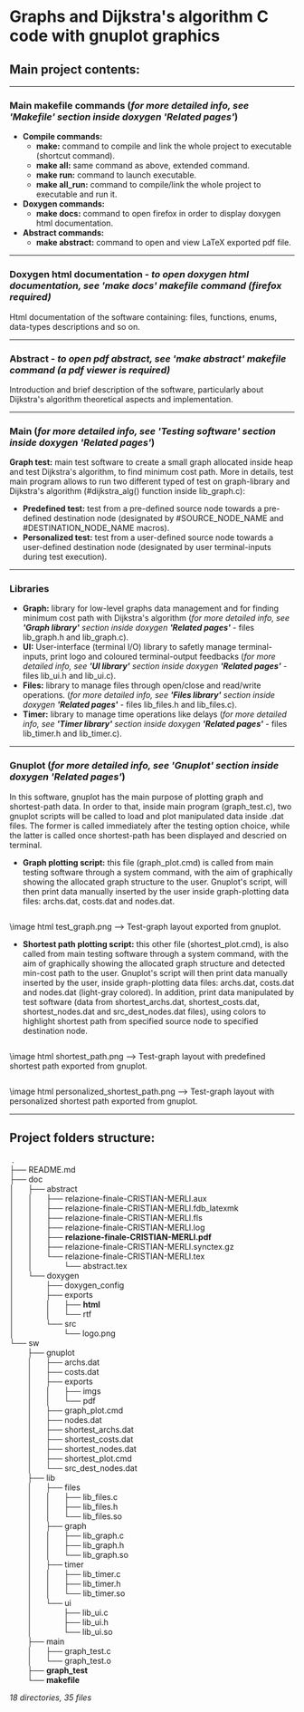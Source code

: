 <h1><b>Graphs and Dijkstra's algorithm C code with gnuplot graphics</b></h1>

<h2><b>Main project contents:</b></h2>

---

<h3><b>Main makefile commands</b> (<i>for more detailed info, see <b>'Makefile'</b> section inside doxygen <b>'Related pages'</b></i>)</h3>

* <b>Compile commands:</b>
  * <b>make:</b> command to compile and link the whole project to executable (shortcut command).
  * <b>make all:</b> same command as above, extended command.
  * <b>make run:</b> command to launch executable.
  * <b>make all_run:</b> command to compile/link the whole project to executable and run it.
* <b>Doxygen commands:</b>
  * <b>make docs:</b> command to open firefox in order to display doxygen html documentation.
* <b>Abstract commands:</b>
  * <b>make abstract:</b> command to open and view LaTeX exported pdf file.

---

<h3><b>Doxygen html documentation</b> - <i>to open doxygen html documentation, see <b>'make docs'</b> makefile command (firefox required)</i></h3>

Html documentation of the software containing: files, functions, enums, data-types descriptions and so on.

---

<h3><b>Abstract</b> - <i>to open pdf abstract, see <b>'make abstract'</b> makefile command (a pdf viewer is required)</i></h3>

Introduction and brief description of the software, particularly about Dijkstra's algorithm theoretical aspects and implementation.

---

<h3><b>Main</b> (<i>for more detailed info, see <b>'Testing software'</b> section inside doxygen <b>'Related pages'</b></i>)</h3>

<b>Graph test:</b> main test software to create a small graph allocated inside heap and test Dijkstra's algorithm, to find minimum cost path. More in details, test main program allows to run two different typed of test on graph-library and Dijkstra's algorithm (#dijkstra_alg() function inside lib_graph.c):
* <b>Predefined test:</b> test from a pre-defined source node towards a pre-defined destination node (designated by #SOURCE_NODE_NAME and #DESTINATION_NODE_NAME macros).
* <b>Personalized test:</b> test from a user-defined source node towards a user-defined destination node (designated by user terminal-inputs during test execution).

---

<h3><b>Libraries</b></h3>

* <b>Graph:</b> library for low-level graphs data management and for finding minimum cost path with Dijkstra's algorithm (<i>for more detailed info, see <b>'Graph library'</b> section inside doxygen <b>'Related pages'</b></i> - files lib_graph.h and lib_graph.c).
* <b>UI:</b> User-interface (terminal I/O) library to safetly manage terminal-inputs, print logo and coloured terminal-output feedbacks (<i>for more detailed info, see <b>'UI library'</b> section inside doxygen <b>'Related pages'</b></i> - files lib_ui.h and lib_ui.c).
* <b>Files:</b> library to manage files through open/close and read/write operations. (<i>for more detailed info, see <b>'Files library'</b> section inside doxygen <b>'Related pages'</b></i> - files lib_files.h and lib_files.c).
* <b>Timer:</b> library to manage time operations like delays (<i>for more detailed info, see <b>'Timer library'</b> section inside doxygen <b>'Related pages'</b></i> - files lib_timer.h and lib_timer.c).

---

<h3><b>Gnuplot</b> (<i>for more detailed info, see <b>'Gnuplot'</b> section inside doxygen <b>'Related pages'</b></i>)</h3>

In this software, gnuplot has the main purpose of plotting graph and shortest-path data. In order to that, inside main program (graph_test.c), two gnuplot scripts will be called to load and plot manipulated data inside .dat files. The former is called immediately after the testing option choice, while the latter is called once shortest-path has been displayed and descried on terminal.

* <b>Graph plotting script:</b> this file (graph_plot.cmd) is called from main testing software through a system command, with the aim of graphically showing the allocated graph structure to the user. Gnuplot's script, will then print data manually inserted by the user inside graph-plotting data files: archs.dat, costs.dat and nodes.dat.

<img src="sw/gnuplot/exports/imgs/test_graph.png" alt="">

\image html test_graph.png --> Test-graph layout exported from gnuplot.

* <b>Shortest path plotting script:</b> this other file (shortest_plot.cmd), is also called from main testing software through a system command, with the aim of graphically showing the allocated graph structure and detected min-cost path to the user. Gnuplot's script will then print data manually inserted by the user, inside graph-plotting data files: archs.dat, costs.dat and nodes.dat (light-gray colored). In addition, print data manipulated by test software (data from shortest_archs.dat, shortest_costs.dat, shortest_nodes.dat and src_dest_nodes.dat files), using colors to highlight shortest path from specified source node to specified destination node.

<img src="sw/gnuplot/exports/imgs/shortest_path.png" alt="">

\image html shortest_path.png --> Test-graph layout with predefined shortest path exported from gnuplot.

<img src="sw/gnuplot/exports/imgs/personalized_shortest_path.png" alt="">

\image html personalized_shortest_path.png --> Test-graph layout with personalized shortest path exported from gnuplot.

---

<h2><b>Project folders structure:</b></h2>

&nbsp;.<br/>
├── README.md<br/>
├── doc<br/>
│&nbsp;&nbsp;&nbsp;&nbsp;&nbsp;&nbsp;├── abstract<br/>
│&nbsp;&nbsp;&nbsp;&nbsp;&nbsp;&nbsp;│&nbsp;&nbsp;&nbsp;&nbsp;&nbsp;&nbsp;├── relazione-finale-CRISTIAN-MERLI.aux<br/>
│&nbsp;&nbsp;&nbsp;&nbsp;&nbsp;&nbsp;│&nbsp;&nbsp;&nbsp;&nbsp;&nbsp;&nbsp;├── relazione-finale-CRISTIAN-MERLI.fdb_latexmk<br/>
│&nbsp;&nbsp;&nbsp;&nbsp;&nbsp;&nbsp;│&nbsp;&nbsp;&nbsp;&nbsp;&nbsp;&nbsp;├── relazione-finale-CRISTIAN-MERLI.fls<br/>
│&nbsp;&nbsp;&nbsp;&nbsp;&nbsp;&nbsp;│&nbsp;&nbsp;&nbsp;&nbsp;&nbsp;&nbsp;├── relazione-finale-CRISTIAN-MERLI.log<br/>
│&nbsp;&nbsp;&nbsp;&nbsp;&nbsp;&nbsp;│&nbsp;&nbsp;&nbsp;&nbsp;&nbsp;&nbsp;├── <b>relazione-finale-CRISTIAN-MERLI.pdf</b><br/>
│&nbsp;&nbsp;&nbsp;&nbsp;&nbsp;&nbsp;│&nbsp;&nbsp;&nbsp;&nbsp;&nbsp;&nbsp;├── relazione-finale-CRISTIAN-MERLI.synctex.gz<br/>
│&nbsp;&nbsp;&nbsp;&nbsp;&nbsp;&nbsp;│&nbsp;&nbsp;&nbsp;&nbsp;&nbsp;&nbsp;└── relazione-finale-CRISTIAN-MERLI.tex<br/>
│&nbsp;&nbsp;&nbsp;&nbsp;&nbsp;&nbsp;│&nbsp;&nbsp;&nbsp;&nbsp;&nbsp;&nbsp;&nbsp;&nbsp;&nbsp;&nbsp;&nbsp;&nbsp;&nbsp;&nbsp;└── abstract.tex<br/>
│&nbsp;&nbsp;&nbsp;&nbsp;&nbsp;&nbsp;└── doxygen<br/>
│&nbsp;&nbsp;&nbsp;&nbsp;&nbsp;&nbsp;&nbsp;&nbsp;&nbsp;&nbsp;&nbsp;&nbsp;&nbsp;&nbsp;├── doxygen_config<br/>
│&nbsp;&nbsp;&nbsp;&nbsp;&nbsp;&nbsp;&nbsp;&nbsp;&nbsp;&nbsp;&nbsp;&nbsp;&nbsp;&nbsp;├── exports<br/>
│&nbsp;&nbsp;&nbsp;&nbsp;&nbsp;&nbsp;&nbsp;&nbsp;&nbsp;&nbsp;&nbsp;&nbsp;&nbsp;&nbsp;│&nbsp;&nbsp;&nbsp;&nbsp;&nbsp;&nbsp;├── <b>html</b><br/>
│&nbsp;&nbsp;&nbsp;&nbsp;&nbsp;&nbsp;&nbsp;&nbsp;&nbsp;&nbsp;&nbsp;&nbsp;&nbsp;&nbsp;│&nbsp;&nbsp;&nbsp;&nbsp;&nbsp;&nbsp;└── rtf<br/>
│&nbsp;&nbsp;&nbsp;&nbsp;&nbsp;&nbsp;&nbsp;&nbsp;&nbsp;&nbsp;&nbsp;&nbsp;&nbsp;&nbsp;└── src<br/>
│&nbsp;&nbsp;&nbsp;&nbsp;&nbsp;&nbsp;&nbsp;&nbsp;&nbsp;&nbsp;&nbsp;&nbsp;&nbsp;&nbsp;&nbsp;&nbsp;&nbsp;&nbsp;&nbsp;&nbsp;&nbsp;&nbsp;└── logo.png<br/>
└── sw<br/>
&nbsp;&nbsp;&nbsp;&nbsp;&nbsp;&nbsp;&nbsp;&nbsp;├── gnuplot<br/>
&nbsp;&nbsp;&nbsp;&nbsp;&nbsp;&nbsp;&nbsp;&nbsp;│&nbsp;&nbsp;&nbsp;&nbsp;&nbsp;&nbsp;├── archs.dat<br/>
&nbsp;&nbsp;&nbsp;&nbsp;&nbsp;&nbsp;&nbsp;&nbsp;│&nbsp;&nbsp;&nbsp;&nbsp;&nbsp;&nbsp;├── costs.dat<br/>
&nbsp;&nbsp;&nbsp;&nbsp;&nbsp;&nbsp;&nbsp;&nbsp;│&nbsp;&nbsp;&nbsp;&nbsp;&nbsp;&nbsp;├── exports<br/>
&nbsp;&nbsp;&nbsp;&nbsp;&nbsp;&nbsp;&nbsp;&nbsp;│&nbsp;&nbsp;&nbsp;&nbsp;&nbsp;&nbsp;│&nbsp;&nbsp;&nbsp;&nbsp;&nbsp;&nbsp;├── imgs<br/>
&nbsp;&nbsp;&nbsp;&nbsp;&nbsp;&nbsp;&nbsp;&nbsp;│&nbsp;&nbsp;&nbsp;&nbsp;&nbsp;&nbsp;│&nbsp;&nbsp;&nbsp;&nbsp;&nbsp;&nbsp;└── pdf<br/>
&nbsp;&nbsp;&nbsp;&nbsp;&nbsp;&nbsp;&nbsp;&nbsp;│&nbsp;&nbsp;&nbsp;&nbsp;&nbsp;&nbsp;├── graph_plot.cmd<br/>
&nbsp;&nbsp;&nbsp;&nbsp;&nbsp;&nbsp;&nbsp;&nbsp;│&nbsp;&nbsp;&nbsp;&nbsp;&nbsp;&nbsp;├── nodes.dat<br/>
&nbsp;&nbsp;&nbsp;&nbsp;&nbsp;&nbsp;&nbsp;&nbsp;│&nbsp;&nbsp;&nbsp;&nbsp;&nbsp;&nbsp;├── shortest_archs.dat<br/>
&nbsp;&nbsp;&nbsp;&nbsp;&nbsp;&nbsp;&nbsp;&nbsp;│&nbsp;&nbsp;&nbsp;&nbsp;&nbsp;&nbsp;├── shortest_costs.dat<br/>
&nbsp;&nbsp;&nbsp;&nbsp;&nbsp;&nbsp;&nbsp;&nbsp;│&nbsp;&nbsp;&nbsp;&nbsp;&nbsp;&nbsp;├── shortest_nodes.dat<br/>
&nbsp;&nbsp;&nbsp;&nbsp;&nbsp;&nbsp;&nbsp;&nbsp;│&nbsp;&nbsp;&nbsp;&nbsp;&nbsp;&nbsp;├── shortest_plot.cmd<br/>
&nbsp;&nbsp;&nbsp;&nbsp;&nbsp;&nbsp;&nbsp;&nbsp;│&nbsp;&nbsp;&nbsp;&nbsp;&nbsp;&nbsp;└── src_dest_nodes.dat<br/>
&nbsp;&nbsp;&nbsp;&nbsp;&nbsp;&nbsp;&nbsp;&nbsp;├── lib<br/>
&nbsp;&nbsp;&nbsp;&nbsp;&nbsp;&nbsp;&nbsp;&nbsp;│&nbsp;&nbsp;&nbsp;&nbsp;&nbsp;&nbsp;├── files<br/>
&nbsp;&nbsp;&nbsp;&nbsp;&nbsp;&nbsp;&nbsp;&nbsp;│&nbsp;&nbsp;&nbsp;&nbsp;&nbsp;&nbsp;│&nbsp;&nbsp;&nbsp;&nbsp;&nbsp;&nbsp;├── lib_files.c<br/>
&nbsp;&nbsp;&nbsp;&nbsp;&nbsp;&nbsp;&nbsp;&nbsp;│&nbsp;&nbsp;&nbsp;&nbsp;&nbsp;&nbsp;│&nbsp;&nbsp;&nbsp;&nbsp;&nbsp;&nbsp;├── lib_files.h<br/>
&nbsp;&nbsp;&nbsp;&nbsp;&nbsp;&nbsp;&nbsp;&nbsp;│&nbsp;&nbsp;&nbsp;&nbsp;&nbsp;&nbsp;│&nbsp;&nbsp;&nbsp;&nbsp;&nbsp;&nbsp;└── lib_files.so<br/>
&nbsp;&nbsp;&nbsp;&nbsp;&nbsp;&nbsp;&nbsp;&nbsp;│&nbsp;&nbsp;&nbsp;&nbsp;&nbsp;&nbsp;├── graph<br/>
&nbsp;&nbsp;&nbsp;&nbsp;&nbsp;&nbsp;&nbsp;&nbsp;│&nbsp;&nbsp;&nbsp;&nbsp;&nbsp;&nbsp;│&nbsp;&nbsp;&nbsp;&nbsp;&nbsp;&nbsp;├── lib_graph.c<br/>
&nbsp;&nbsp;&nbsp;&nbsp;&nbsp;&nbsp;&nbsp;&nbsp;│&nbsp;&nbsp;&nbsp;&nbsp;&nbsp;&nbsp;│&nbsp;&nbsp;&nbsp;&nbsp;&nbsp;&nbsp;├── lib_graph.h<br/>
&nbsp;&nbsp;&nbsp;&nbsp;&nbsp;&nbsp;&nbsp;&nbsp;│&nbsp;&nbsp;&nbsp;&nbsp;&nbsp;&nbsp;│&nbsp;&nbsp;&nbsp;&nbsp;&nbsp;&nbsp;└── lib_graph.so<br/>
&nbsp;&nbsp;&nbsp;&nbsp;&nbsp;&nbsp;&nbsp;&nbsp;│&nbsp;&nbsp;&nbsp;&nbsp;&nbsp;&nbsp;├── timer<br/>
&nbsp;&nbsp;&nbsp;&nbsp;&nbsp;&nbsp;&nbsp;&nbsp;│&nbsp;&nbsp;&nbsp;&nbsp;&nbsp;&nbsp;│&nbsp;&nbsp;&nbsp;&nbsp;&nbsp;&nbsp;├── lib_timer.c<br/>
&nbsp;&nbsp;&nbsp;&nbsp;&nbsp;&nbsp;&nbsp;&nbsp;│&nbsp;&nbsp;&nbsp;&nbsp;&nbsp;&nbsp;│&nbsp;&nbsp;&nbsp;&nbsp;&nbsp;&nbsp;├── lib_timer.h<br/>
&nbsp;&nbsp;&nbsp;&nbsp;&nbsp;&nbsp;&nbsp;&nbsp;│&nbsp;&nbsp;&nbsp;&nbsp;&nbsp;&nbsp;│&nbsp;&nbsp;&nbsp;&nbsp;&nbsp;&nbsp;└── lib_timer.so<br/>
&nbsp;&nbsp;&nbsp;&nbsp;&nbsp;&nbsp;&nbsp;&nbsp;│&nbsp;&nbsp;&nbsp;&nbsp;&nbsp;&nbsp;└── ui<br/>
&nbsp;&nbsp;&nbsp;&nbsp;&nbsp;&nbsp;&nbsp;&nbsp;│&nbsp;&nbsp;&nbsp;&nbsp;&nbsp;&nbsp;&nbsp;&nbsp;&nbsp;&nbsp;&nbsp;&nbsp;&nbsp;&nbsp;├── lib_ui.c<br/>
&nbsp;&nbsp;&nbsp;&nbsp;&nbsp;&nbsp;&nbsp;&nbsp;│&nbsp;&nbsp;&nbsp;&nbsp;&nbsp;&nbsp;&nbsp;&nbsp;&nbsp;&nbsp;&nbsp;&nbsp;&nbsp;&nbsp;├── lib_ui.h<br/>
&nbsp;&nbsp;&nbsp;&nbsp;&nbsp;&nbsp;&nbsp;&nbsp;│&nbsp;&nbsp;&nbsp;&nbsp;&nbsp;&nbsp;&nbsp;&nbsp;&nbsp;&nbsp;&nbsp;&nbsp;&nbsp;&nbsp;└── lib_ui.so<br/>
&nbsp;&nbsp;&nbsp;&nbsp;&nbsp;&nbsp;&nbsp;&nbsp;├── main<br/>
&nbsp;&nbsp;&nbsp;&nbsp;&nbsp;&nbsp;&nbsp;&nbsp;│&nbsp;&nbsp;&nbsp;&nbsp;&nbsp;&nbsp;├── graph_test.c<br/>
&nbsp;&nbsp;&nbsp;&nbsp;&nbsp;&nbsp;&nbsp;&nbsp;│&nbsp;&nbsp;&nbsp;&nbsp;&nbsp;&nbsp;└── graph_test.o<br/>
&nbsp;&nbsp;&nbsp;&nbsp;&nbsp;&nbsp;&nbsp;&nbsp;├── <b>graph_test</b><br/>
&nbsp;&nbsp;&nbsp;&nbsp;&nbsp;&nbsp;&nbsp;&nbsp;└── <b>makefile</b><br/>

<i>18 directories, 35 files</i>

